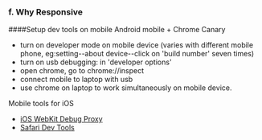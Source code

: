 ### f. Why Responsive
####Setup dev tools on mobile
Android mobile + Chrome Canary
* turn on developer mode on mobile device (varies with different mobile phone, eg:setting--about device--click on 'build number' seven times)
* turn on usb debugging: in 'developer options'
* open chrome, go to chrome://inspect
* connect mobile to laptop with usb
* use chrome on laptop to work simultaneously on mobile device.

Mobile tools for iOS
* [iOS WebKit Debug Proxy](https://github.com/google/ios-webkit-debug-proxy)
* [Safari Dev Tools](https://www.smashingmagazine.com/2014/09/testing-mobile-emulators-simulators-remote-debugging/)
